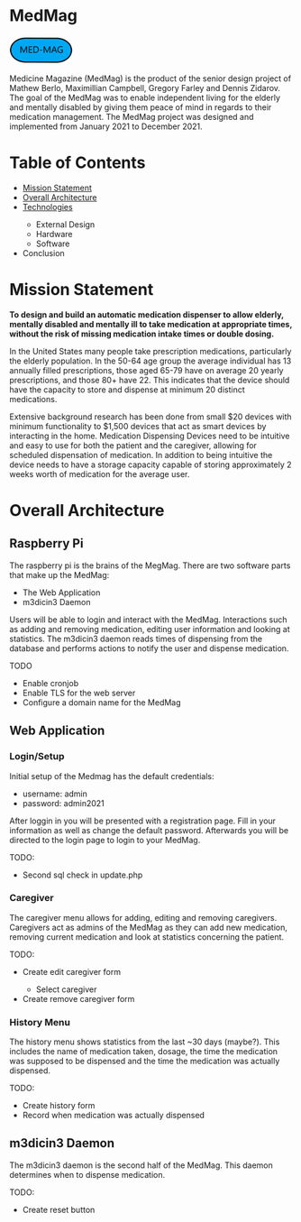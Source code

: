 <!DOCTYPE html>
<html lang="en">
  <head>
    <h1>MedMag</h1>
	  <img src="assets/MED-MAG_NoBG.png" />
	  <p>Medicine Magazine (MedMag) is the product of the senior design project of Mathew Berlo, Maximillian Campbell, Gregory Farley and Dennis Zidarov. The goal of the MedMag was to enable independent living for the elderly and mentally disabled by giving them peace of mind in regards to their medication management. The MedMag project was designed and implemented from January 2021 to December 2021.</p>
    <h1>Table of Contents</h1>
	  <ul>
		  <li><a href="mission">Mission Statement</a></li>
		  <li><a href="arch">Overall Architecture</a></li>
		  <li><a href="technologies">Technologies</a></li>
		  <ul>
			  <li>External Design</li>
			  <li>Hardware</li>
			  <li>Software</li>
		  </ul>
		  <li>Conclusion</li>
	  </ul>
  </head>
  
  <body>
	  <h1><a id="mission">Mission Statement</a></h1>
	  <p><b>To design and build an automatic medication dispenser to allow elderly, mentally disabled and mentally ill to take medication at appropriate times, without the risk of missing medication intake times or double dosing.</b></p>
	  <p>In the United States many people take prescription medications, particularly the elderly population. In the 50-64 age group the average individual has 13 annually filled prescriptions, those aged 65-79 have on average 20 yearly prescriptions, and those 80+ have 22. This indicates that the device should have the capacity to store and dispense at minimum 20 distinct medications.</p>
	  <p>Extensive background research has been done from small $20 devices with minimum functionality to $1,500 devices that act as smart devices by interacting in the home. Medication Dispensing Devices need to be intuitive and easy to use for both the patient and the caregiver, allowing for scheduled dispensation of medication. In addition to being intuitive the device needs to have a storage capacity capable of storing approximately 2 weeks worth of medication for the average user.</p>
	  <h1><a id="arch">Overall Architecture</a></h1>
    <h2>Raspberry Pi</h2>
    <p>The raspberry pi is the brains of the MegMag. There are two software parts that make up the MedMag:</p>
    <ul>
      <li>The Web Application</li>
      <li>m3dicin3 Daemon</li>
    </ul>
    <p>Users will be able to login and interact with the MedMag. Interactions such as adding and removing medication, editing user information and looking at statistics. The m3dicin3 daemon reads times of dispensing from the database and performs actions to notify the user and dispense medication.</p>
    <p>TODO</p>
    <ul>
      <li>Enable cronjob</li>
      <li>Enable TLS for the web server</li>
      <li>Configure a domain name for the MedMag</li>
    </ul>
    <h2>Web Application</h2>
    <h3>Login/Setup</h2>
    <p>Initial setup of the Medmag has the default credentials:</p>
    <ul>
      <li>username: admin</li>
      <li>password: admin2021</li>
    </ul>
    <p>After loggin in you will be presented with a registration page. Fill in your information as well as change the default password. Afterwards you will be directed to the login page to login to your MedMag.</p>
    <p>TODO:</p>
    <ul>
	<li>Second sql check in update.php</li>
    </ul>
    <h3>Caregiver</h3>
    <p>The caregiver menu allows for adding, editing and removing caregivers. Caregivers act as admins of the MedMag as they can add new medication, removing current medication and look at statistics concerning the patient.</p>
    <p>TODO:</p>
    <ul>
      <li>Create edit caregiver form</li>
      <ul>
        <li>Select caregiver</li>
      </ul>
      <li>Create remove caregiver form</li>
    </ul>
    <h3>History Menu</h3>
    <p>The history menu shows statistics from the last ~30 days (maybe?). This includes the name of medication taken, dosage, the time the medication was supposed to be dispensed and the time the medication was actually dispensed.</p> 
    <p>TODO:</p>
    <ul>
      <li>Create history form</li>
      <li>Record when medication was actually dispensed</li>
    </ul>
    </ul>
    <h2>m3dicin3 Daemon</h2>
    <p>The m3dicin3 daemon is the second half of the MedMag. This daemon determines when to dispense medication.</p>
    <p>TODO:</p>
    <ul>
      <li>Create reset button</li>
    </ul>
  </body>
</html>
